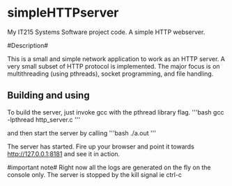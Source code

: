 simpleHTTPserver
================

My IT215 Systems Software project code. A simple HTTP webserver.

#Description#

This is a small and simple network application to work as an HTTP server. A very small subset of HTTP protocol is implemented.
The major focus is on multithreading (using pthreads), socket programming, and file handling.

Building and using
------------------
To build the server, just invoke gcc with the pthread library flag.
'''bash
gcc -lpthread http_server.c
'''

and then start the server by calling
'''bash
./a.out
'''

The server has started. Fire up your browser and point it towards http://127.0.0.1:8181 and see it in action.

#important note#
Right now all the logs are generated on the fly on the console only. The server is stopped by the kill signal ie ctrl-c
